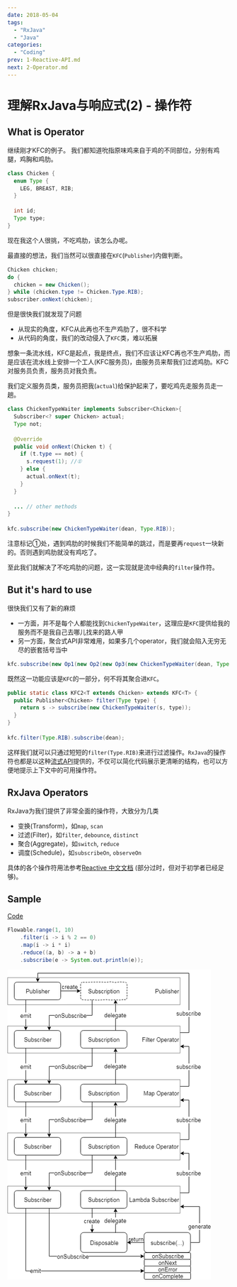 ```yaml
---
date: 2018-05-04
tags: 
  - "RxJava"
  - "Java"
categories:
  - "Coding"
prev: 1-Reactive-API.md
next: 2-Operator.md
---
```


# 理解RxJava与响应式(2) - 操作符

## What is Operator

继续刚才KFC的例子。
我们都知道吮指原味鸡来自于鸡的不同部位，分别有鸡腿，鸡胸和鸡肋。

```java
class Chicken {
  enum Type {
    LEG, BREAST, RIB;
  }

  int id;
  Type type;
}
```

现在我这个人很挑，不吃鸡肋，该怎么办呢。

最直接的想法，我们当然可以很直接在`KFC`(`Publisher`)内做判断。

```java
Chicken chicken;
do {
  chicken = new Chicken();
} while (chicken.type != Chicken.Type.RIB);
subscriber.onNext(chicken);
```

但是很快我们就发现了问题
- 从现实的角度，KFC从此再也不生产鸡肋了，很不科学
- 从代码的角度，我们的改动侵入了`KFC`类，难以拓展

想象一条流水线，KFC是起点，我是终点，我们不应该让KFC再也不生产鸡肋，而是应该在流水线上安排一个工人(KFC服务员)，由服务员来帮我们过滤鸡肋。KFC对服务员负责，服务员对我负责。

我们定义服务员类，服务员把我(`actual`)给保护起来了，要吃鸡先走服务员走一趟。

```java
class ChickenTypeWaiter implements Subscriber<Chicken>{
  Subscriber<? super Chicken> actual;
  Type not;
  
  @Override
  public void onNext(Chicken t) {
    if (t.type == not) {
      s.request(1); //①
    } else {
      actual.onNext(t);
    }
  }
  
  ... // other methods
}

kfc.subscribe(new ChickenTypeWaiter(dean, Type.RIB));
```

注意标记①处，遇到鸡肋的时候我们不能简单的跳过，而是要再`request`一块新的。否则遇到鸡肋就没有鸡吃了。

至此我们就解决了不吃鸡肋的问题，这一实现就是流中经典的`filter`操作符。

## But it's hard to use

很快我们又有了新的麻烦
- 一方面，并不是每个人都能找到`ChickenTypeWaiter`，这理应是`KFC`提供给我的服务而不是我自己去哪儿找来的路人甲
- 另一方面，聚合式API非常难用，如果多几个operator，我们就会陷入无穷无尽的嵌套括号当中

```java
kfc.subscribe(new Op1(new Op2(new Op3(new ChickenTypeWaiter(dean, Type.RIB)))));
```

既然这一功能应该是`KFC`的一部分，何不将其聚合进`KFC`。

```java
public static class KFC2<T extends Chicken> extends KFC<T> {
  public Publisher<Chicken> filter(Type type) {
    return s -> subscribe(new ChickenTypeWaiter(s, type));
  }
}

kfc.filter(Type.RIB).subscribe(dean);
```

这样我们就可以只通过短短的`filter(Type.RIB)`来进行过滤操作。`RxJava`的操作符也都是以这种[流式API](https://en.wikipedia.org/wiki/Fluent_interface)提供的，不仅可以简化代码展示更清晰的结构，也可以方便地提示上下文中的可用操作符。

## RxJava Operators

RxJava为我们提供了非常全面的操作符，大致分为几类

- 变换(Transform)，如`map`, `scan`
- 过滤(Filter)，如`filter`, `debounce`, `distinct`
- 聚合(Aggregate)，如`switch`, `reduce`
- 调度(Schedule)，如`subscribeOn`, `observeOn`

具体的各个操作符用法参考[Reactive 中文文档](https://mcxiaoke.gitbooks.io/rxdocs/content/Operators.html) (部分过时，但对于初学者已经足够)。

## Sample

[Code](https://github.com/XDean/Share/blob/master/src/main/java/xdean/share/rx/ReactiveChapter2.java)

```java
Flowable.range(1, 10)
    .filter(i -> i % 2 == 0)
    .map(i -> i * i)
    .reduce((a, b) -> a + b)
    .subscribe(e -> System.out.println(e));
```

![Reactive-Model.png](images/Reactive-Model.png)

